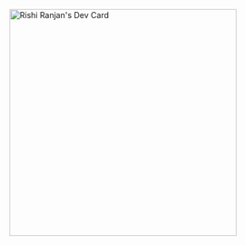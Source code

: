 

<!--
**yoitsrishi/yoitsrishi** is a ✨ _special_ ✨ repository because its `README.md` (this file) appears on your GitHub profile.

Here are some ideas to get you started:

- 🔭 I’m currently working on ...
- 🌱 I’m currently learning ...
- 👯 I’m looking to collaborate on ...
- 🤔 I’m looking for help with ...
- 💬 Ask me about ...
- 📫 How to reach me: ...
- 😄 Pronouns: ...
- ⚡ Fun fact: ...
-->
<a href="https://app.daily.dev/yoitsrishi"><img src="https://api.daily.dev/devcards/03075b6b37ee42439ad085d93864b0b7.png?r=0gq" width="400" alt="Rishi Ranjan's Dev Card"/></a>
